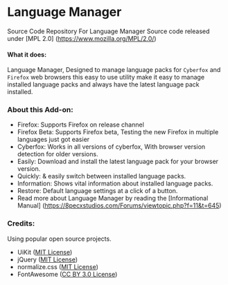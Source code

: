 Language Manager
========

Source Code Repository For Language Manager
Source code released under [MPL 2.0] (https://www.mozilla.org/MPL/2.0/)

#### What it does: 
Language Manager, Designed to manage language packs for `Cyberfox` and `Firefox` web 
browsers this easy to use utility make it easy to manage installed language packs and always have 
the latest language pack installed.


### About this Add-on:

- Firefox: Supports Firefox on release channel
- Firefox Beta: Supports Firefox beta, Testing the new Firefox in multiple languages just got easier
- Cyberfox: Works in all versions of cyberfox, With browser version detection for older versions.
- Easily: Download and install the latest language pack for your browser version.
- Quickly: & easily switch between installed language packs.
- Information: Shows vital information about installed language packs.
- Restore: Default language settings at a click of a button.
- Read more about Language Manager by reading the [Informational Manual] (https://8pecxstudios.com/Forums/viewtopic.php?f=11&t=645)

### Credits:

Using popular open source projects.
* UiKit ([MIT License](http://opensource.org/licenses/MIT))
* jQuery ([MIT License](http://opensource.org/licenses/MIT))
* normalize.css ([MIT License](http://opensource.org/licenses/MIT))
* FontAwesome ([CC BY 3.0 License](http://creativecommons.org/licenses/by/3.0/))
